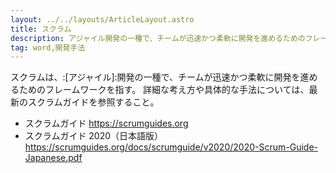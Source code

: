 ```yaml
---
layout: ../../layouts/ArticleLayout.astro
title: スクラム
description: アジャイル開発の一種で、チームが迅速かつ柔軟に開発を進めるためのフレームワーク。
tag: word,開発手法
---
```


スクラムは、:[アジャイル]:開発の一種で、チームが迅速かつ柔軟に開発を進めるためのフレームワークを指す。
詳細な考え方や具体的な手法については、最新のスクラムガイドを参照すること。

- スクラムガイド https://scrumguides.org
- スクラムガイド 2020（日本語版） https://scrumguides.org/docs/scrumguide/v2020/2020-Scrum-Guide-Japanese.pdf
